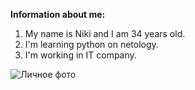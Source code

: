 **Information about me:** 

1. My name is Niki and I am 34 years old. 
2. I'm learning python on netology.
3. I'm working in IT company. 

![Личное фото](C:\Users\Nik\Desktop\GitPages) 